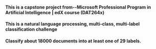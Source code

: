 #### This is a capstone project from--Microsoft Professional Program in Artificial Intelligence | edX course (DAT264x)
#### This is a natural language processing, multi-class, multi-label classification challenge
#### Classify about 18000 documents into at least one of 29 labels. 
